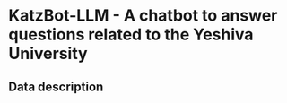 # KatzBot-LLM - A chatbot to answer questions related to the Yeshiva University

## Data description


